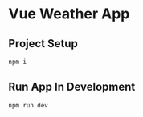 # Vue Weather App

## Project Setup

```sh
npm i
```

## Run App In Development

```sh
npm run dev
```